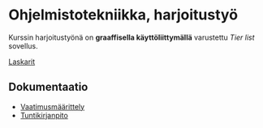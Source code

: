 # Ohjelmistotekniikka, harjoitustyö

Kurssin harjoitustyönä on **graaffisella käyttöliittymällä** varustettu *Tier list* sovellus.

[Laskarit](https://github.com/fialco/ot-harjoitustyo/tree/main/laskarit)

## Dokumentaatio
* [Vaatimusmäärittely](dokumentaatio/vaatimusmaarittely.md)
* [Tuntikirjanpito](dokumentaatio/tuntikirjanpito.md)

